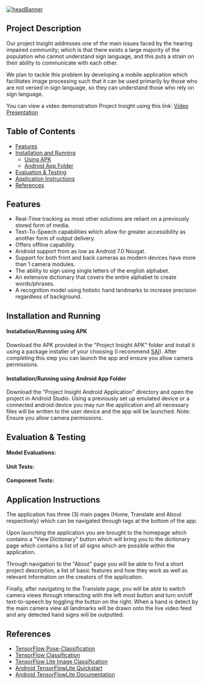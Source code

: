 [![headBanner](https://i.imgur.com/FrR9oGn.png)]()
## Project Description
Our project Insight addresses one of the main issues faced by the hearing impaired community; which is that there exists a large majority of the population who cannot understand sign language, and this puts a strain on their ability to communicate with each other.

We plan to tackle this problem by developing a mobile application which facilitates image processing such that it can be used primarily by those who are not versed in sign language, so they can understand those who rely on sign language. 

You can view a video demonstration Project Insight using this link: [Video Presentation](https://www.youtube.com/watch?v=dQw4w9WgXcQ)
## Table of Contents
- [ Features ](#features)
- [ Installation and Running ](#i-r)
  - [ Using APK ](#i-rAPK)
  - [ Android App Folder ](#i-rAAF)
- [ Evaluation & Testing ](#testing)
- [ Application Instructions ](#instructions)
- [ References ](#references) 

<a name="features"></a>
## Features
- Real-Time tracking as most other solutions are reliant on a previously stored form of media.
- Text–To-Speech capabilities which allow for greater accessibility as another form of output delivery.
- Offers offline capability.
- Android support from as low as Android 7.0 Nougat.
- Support for both front and back cameras as modern devices have more than 1 camera modules.
- The ability to sign using single letters of the english alphabet.
- An extensive dictionary that covers the entire alphabet to create words/phrases.
- A recognition model using holistic hand landmarks to increase precision regardless of background.

<a name="i-r"></a>
## Installation and Running
<a name="i-rAPK"></a>
#### Installation/Running using APK
Download the APK provided in the "Project Insight APK" folder and install it using a package installer of your choosing (I recommend [SAI](https://play.google.com/store/apps/details?id=com.aefyr.sai)). After completing this step you can launch the app and ensure you allow camera permissions.

<a name="i-rAAF"></a>
#### Installation/Running using Android App Folder
Download the "Project Insight Android Application" directory and open the project in Android Studio. Using a previously set up emulated device or a connected android device you may run the application and all necessary files will be written to the user device and the app will be launched. Note: Ensure you allow camera permissions.

<a name="testing"></a>
## Evaluation & Testing
#### Model Evaluations:
#### Unit Tests:
#### Component Tests:

<a name="instructions"></a>
## Application Instructions
The application has three (3) main pages (Home, Translate and About respectively) which can be navigated through tags at the bottom of the app. 

Upon launching the application you are brought to the homepage which contains a "View Dictionary" button which will bring you to the dictionary page which contains a list of all signs which are possible within the application.

Through navigation to the "About" page you will be able to find a short project description, a list of basic features and how they work as well as relevant information on the creators of the application.

Finally, after navigating to the Translate page, you will be able to switch camera views through interacting with the left most button and turn on/off text-to-speech by toggling the button on the right. When a hand is detect by the main camera view all landmarks will be drawn onto the live video feed and any detected hand signs will be outputted. 

<a name="references"></a>
## References
- [TensorFlow Pose-Classification](https://www.tensorflow.org/lite/tutorials/pose_classification)
- [TensorFlow Classification](https://www.tensorflow.org/tutorials/images/classification)
- [TensorFlow Lite Image Classification](https://www.tensorflow.org/lite/examples/image_classification/overview)
- [Android TensorFlowLite Quickstart](https://www.tensorflow.org/lite/guide/android)
- [Android TensorFlowLite Documentation](https://www.tensorflow.org/lite/api_docs/java/org/tensorflow/lite/package-summary)
